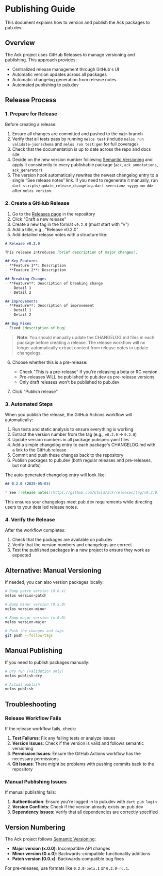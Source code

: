 # Publishing Guide

This document explains how to version and publish the Ack packages to pub.dev.

## Overview

The Ack project uses GitHub Releases to manage versioning and publishing. This approach provides:

- Centralized release management through GitHub's UI
- Automatic version updates across all packages
- Automatic changelog generation from release notes
- Automated publishing to pub.dev

## Release Process

### 1. Prepare for Release

Before creating a release:

1. Ensure all changes are committed and pushed to the `main` branch
2. Verify that all tests pass by running `melos test` (include `melos run validate-jsonschema` and `melos run test:gen` for full coverage)
3. Check that the documentation is up to date across the repo and docs site
4. Decide on the new version number following [Semantic Versioning](https://semver.org/) and apply it consistently to every publishable package (`ack`, `ack_annotations`, `ack_generator`)
5. The version hook automatically rewrites the newest changelog entry to a single “See release notes” link. If you need to regenerate it manually, run `dart scripts/update_release_changelog.dart <version> <yyyy-mm-dd>` after `melos version`.

### 2. Create a GitHub Release

1. Go to the [Releases page](https://github.com/btwld/ack/releases) in the repository
2. Click "Draft a new release"
3. Create a new tag in the format `v0.2.0` (must start with "v")
4. Add a title, e.g., "Release v0.2.0"
5. Add detailed release notes with a structure like:

```markdown
# Release v0.2.0

This release introduces [brief description of major changes].

## Key Features
- **Feature 1**: Description
- **Feature 2**: Description

## Breaking Changes
- **Feature**: Description of breaking change
  - Detail 1
  - Detail 2

## Improvements
- **Feature**: Description of improvement
  - Detail 1
  - Detail 2

## Bug Fixes
- Fixed [description of bug]
```

> **Note**: You should manually update the CHANGELOG.md files in each package before creating a release. The release workflow will no longer automatically extract content from release notes to update changelogs.

6. Choose whether this is a pre-release:
   - Check "This is a pre-release" if you're releasing a beta or RC version
   - Pre-releases WILL be published to pub.dev as pre-release versions
   - Only draft releases won't be published to pub.dev

7. Click "Publish release"

### 3. Automated Steps

When you publish the release, the GitHub Actions workflow will automatically:

1. Run tests and static analysis to ensure everything is working
2. Extract the version number from the tag (e.g., `v0.2.0` → `0.2.0`)
3. Update version numbers in all package pubspec.yaml files
4. Add a simple changelog entry to each package's CHANGELOG.md with a link to the GitHub release
5. Commit and push these changes back to the repository
6. Publish packages to pub.dev (both regular releases and pre-releases, but not drafts)

The auto-generated changelog entry will look like:

```markdown
## 0.2.0 (2025-05-03)

* See [release notes](https://github.com/btwld/ack/releases/tag/v0.2.0) for details.
```

This ensures your changelogs meet pub.dev requirements while directing users to your detailed release notes.

### 4. Verify the Release

After the workflow completes:

1. Check that the packages are available on pub.dev
2. Verify that the version numbers and changelogs are correct
3. Test the published packages in a new project to ensure they work as expected

## Alternative: Manual Versioning

If needed, you can also version packages locally:

```bash
# Bump patch version (0.0.x)
melos version-patch

# Bump minor version (0.x.0)
melos version-minor

# Bump major version (x.0.0)
melos version-major

# Push the changes and tags
git push --follow-tags
```

## Manual Publishing

If you need to publish packages manually:

```bash
# Dry run (validation only)
melos publish-dry

# Actual publish
melos publish
```

## Troubleshooting

### Release Workflow Fails

If the release workflow fails, check:

1. **Test Failures**: Fix any failing tests or analyze issues
2. **Version Issues**: Check if the version is valid and follows semantic versioning
3. **Permission Issues**: Ensure the GitHub Actions workflow has the necessary permissions
4. **Git Issues**: There might be problems with pushing commits back to the repository

### Manual Publishing Issues

If manual publishing fails:

1. **Authentication**: Ensure you're logged in to pub.dev with `dart pub login`
2. **Version Conflicts**: Check if the version already exists on pub.dev
3. **Dependency Issues**: Verify that all dependencies are correctly specified

## Version Numbering

The Ack project follows [Semantic Versioning](https://semver.org/):

- **Major version (x.0.0)**: Incompatible API changes
- **Minor version (0.x.0)**: Backwards-compatible functionality additions
- **Patch version (0.0.x)**: Backwards-compatible bug fixes

For pre-releases, use formats like `0.2.0-beta.1` or `0.2.0-rc.1`.
